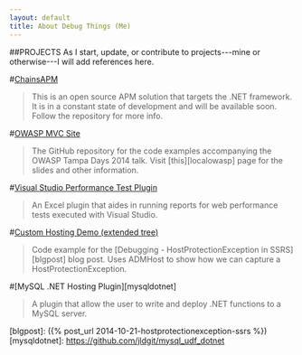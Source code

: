 ```yaml
---
layout: default
title: About Debug Things (Me)
---
```

##PROJECTS
As I start, update, or contribute to projects---mine or otherwise---I will add references here.

#[ChainsAPM][chains]
>This is an open source APM solution that targets the .NET framework. It is in a constant state of development and will be available soon. Follow the repository for more info.

#[OWASP MVC Site][owasp]
>The GitHub repository for the code examples accompanying the OWASP Tampa Days 2014 talk. Visit [this][localowasp] page for the slides and other information.

#[Visual Studio Performance Test Plugin][vsts]
>An Excel plugin that aides in running reports for web performance tests executed with Visual Studio.

#[Custom Hosting Demo (extended tree)][clree]
>Code example for the [Debugging - HostProtectionException in SSRS][blgpost] blog post. Uses ADMHost to show how we can capture a HostProtectionException.

#[MySQL .NET Hosting Plugin][mysqldotnet]
>A plugin that allow the user to write and deploy .NET functions to a MySQL server.

[chains]: https://github.com/chainsapm/chainsapm
[owasp]: https://github.com/jldgit/OWASPTop10Tampa
[owasp]: /owasp
[vsts]: https://github.com/jldgit/vsts-excel-plugin
[clree]: https://github.com/jldgit/DebugThingsIntegratedCLRExample/tree/extended
[blgpost]: ({% post_url 2014-10-21-hostprotectionexception-ssrs %})
[mysqldotnet]: https://github.com/jldgit/mysql_udf_dotnet
